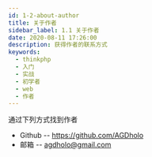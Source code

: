 ```yaml
---
id: 1-2-about-author
title: 关于作者
sidebar_label: 1.1 关于作者
date: 2020-08-11 17:26:00
description: 获得作者的联系方式
keywords:
  - thinkphp
  - 入门
  - 实战
  - 初学者
  - web
  - 作者
---
```


通过下列方式找到作者

- Github -- https://github.com/AGDholo
- 邮箱 -- agdholo@gmail.com
